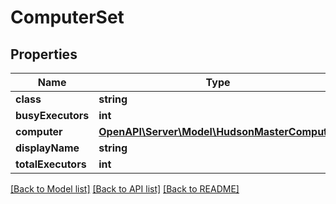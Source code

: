 # ComputerSet

## Properties
Name | Type | Description | Notes
------------ | ------------- | ------------- | -------------
**class** | **string** |  | [optional] 
**busyExecutors** | **int** |  | [optional] 
**computer** | [**OpenAPI\Server\Model\HudsonMasterComputer**](HudsonMasterComputer.md) |  | [optional] 
**displayName** | **string** |  | [optional] 
**totalExecutors** | **int** |  | [optional] 

[[Back to Model list]](../README.md#documentation-for-models) [[Back to API list]](../README.md#documentation-for-api-endpoints) [[Back to README]](../README.md)


